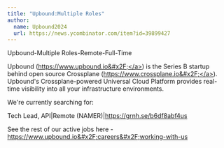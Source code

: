 ```yaml
---
title: "Upbound:Multiple Roles"
author:
  name: Upbound2024
  url: https://news.ycombinator.com/item?id=39899427
---
```

Upbound-Multiple Roles-Remote-Full-Time

Upbound (<a href="https:&#x2F;&#x2F;www.upbound.io&#x2F;" rel="nofollow">https:&#x2F;&#x2F;www.upbound.io&#x2F;</a>) is the Series B startup behind open source Crossplane (<a href="https:&#x2F;&#x2F;www.crossplane.io&#x2F;" rel="nofollow">https:&#x2F;&#x2F;www.crossplane.io&#x2F;</a>). Upbound&#x27;s Crossplane-powered Universal Cloud Platform provides real-time visibility into all your infrastructure environments.

We&#x27;re currently searching for:

Tech Lead, API|Remote (NAMER)|<a href="https:&#x2F;&#x2F;grnh.se&#x2F;b6df8abf4us" rel="nofollow">https:&#x2F;&#x2F;grnh.se&#x2F;b6df8abf4us</a>

See the rest of our active jobs here - <a href="https:&#x2F;&#x2F;www.upbound.io&#x2F;careers&#x2F;working-with-us" rel="nofollow">https:&#x2F;&#x2F;www.upbound.io&#x2F;careers&#x2F;working-with-us</a>
